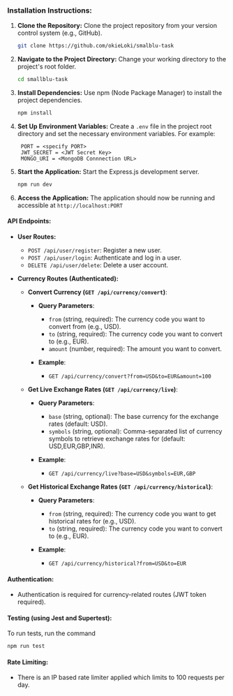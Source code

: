 ### Installation Instructions:

1. **Clone the Repository:**
   Clone the project repository from your version control system (e.g., GitHub).

   ```bash
   git clone https://github.com/okieLoki/smalblu-task
   ```

2. **Navigate to the Project Directory:**
   Change your working directory to the project's root folder.

   ```bash
   cd smallblu-task
   ```

3. **Install Dependencies:**
   Use npm (Node Package Manager) to install the project dependencies.

   ```bash
   npm install
   ```

4. **Set Up Environment Variables:**
   Create a `.env` file in the project root directory and set the necessary environment variables. For example:

   ```env
    PORT = <specify PORT>
    JWT_SECRET = <JWT Secret Key>
    MONGO_URI = <MongoDB Connnection URL>
   ```

5. **Start the Application:**
   Start the Express.js development server.

   ```bash
   npm run dev
   ```

6. **Access the Application:**
   The application should now be running and accessible at `http://localhost:PORT` 

#### API Endpoints:

- **User Routes:**
  - `POST /api/user/register`: Register a new user.
  - `POST /api/user/login`: Authenticate and log in a user.
  - `DELETE /api/user/delete`: Delete a user account.

- **Currency Routes (Authenticated):**

    -  **Convert Currency (`GET /api/currency/convert`)**:

        - **Query Parameters**:
            - `from` (string, required): The currency code you want to convert from (e.g., USD).
            - `to` (string, required): The currency code you want to convert to (e.g., EUR).
            - `amount` (number, required): The amount you want to convert.

        - **Example**:
            - `GET /api/currency/convert?from=USD&to=EUR&amount=100`

    -  **Get Live Exchange Rates (`GET /api/currency/live`)**:

        - **Query Parameters**:
            - `base` (string, optional): The base currency for the exchange rates (default: USD).
            - `symbols` (string, optional): Comma-separated list of currency symbols to retrieve exchange rates for (default: USD,EUR,GBP,INR).

        - **Example**:
            - `GET /api/currency/live?base=USD&symbols=EUR,GBP`

    - **Get Historical Exchange Rates (`GET /api/currency/historical`)**:

        - **Query Parameters**:
            - `from` (string, required): The currency code you want to get historical rates for (e.g., USD).
            - `to` (string, required): The currency code you want to convert to (e.g., EUR).

        - **Example**:
            - `GET /api/currency/historical?from=USD&to=EUR`

#### Authentication:

- Authentication is required for currency-related routes (JWT token required).

#### Testing (using Jest and Supertest):

To run tests, run the command
    
```bash
npm run test
```

#### Rate Limiting:

- There is an IP based rate limiter applied which limits to 100 requests per day.
